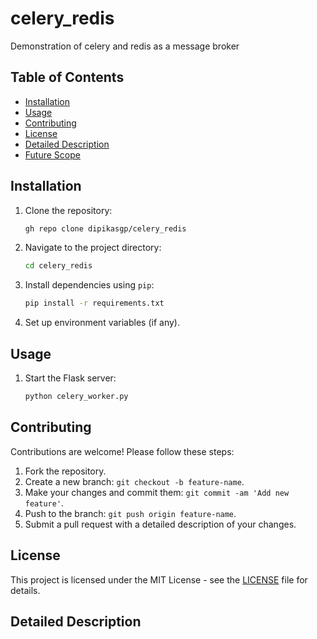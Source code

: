 # celery_redis

 Demonstration of celery and redis as a message broker 

## Table of Contents

- [Installation](#installation)
- [Usage](#usage)
- [Contributing](#contributing)
- [License](#license)
- [Detailed Description](#detailed_description)
- [Future Scope](#future_scope)
  
## Installation

1. Clone the repository:

    ```bash
    gh repo clone dipikasgp/celery_redis
    ```

2. Navigate to the project directory:

    ```bash
    cd celery_redis
    ```

3. Install dependencies using `pip`:

    ```bash
    pip install -r requirements.txt
    ```

4. Set up environment variables (if any).

## Usage

1. Start the Flask server:

    ```bash
    python celery_worker.py
    ```



## Contributing

Contributions are welcome! Please follow these steps:

1. Fork the repository.
2. Create a new branch: `git checkout -b feature-name`.
3. Make your changes and commit them: `git commit -am 'Add new feature'`.
4. Push to the branch: `git push origin feature-name`.
5. Submit a pull request with a detailed description of your changes.

## License

This project is licensed under the MIT License - see the [LICENSE](LICENSE) file for details.

## Detailed Description
